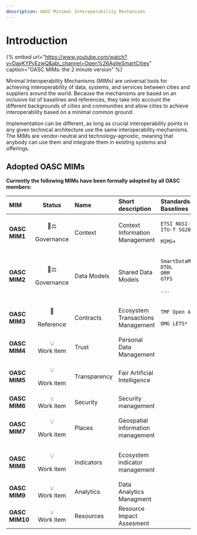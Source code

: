 ```yaml
---
description: OASC Minimal Interoperability Mechanisms
---
```


# Introduction

{% embed url="https://www.youtube.com/watch?v=DayKYPyEzwQ&ab\_channel=Open%26AgileSmartCities" caption="OASC MIMs: the 2 minute version" %}

Minimal Interoperability Mechanisms \(MIMs\) are universal tools for achieving interoperability of data, systems, and services between cities and suppliers around the world. Because the mechanisms are based on an inclusive list of baselines and references, they take into account the different backgrounds of cities and communities and allow cities to achieve interoperability based on a minimal common ground.

Implementation can be different, as long as crucial interoperability points in any given technical architecture use the same interoperability mechanisms. The MIMs are vendor-neutral and technology-agnostic, meaning that anybody can use them and integrate them in existing systems and offerings.

## Adopted OASC MIMs

**Currently the following MIMs have been formally adopted by all OASC members:**

<table>
  <thead>
    <tr>
      <th style="text-align:left">MIM</th>
      <th style="text-align:center">Status</th>
      <th style="text-align:left">Name</th>
      <th style="text-align:left">Short description</th>
      <th style="text-align:left">Standards and Baselines</th>
    </tr>
  </thead>
  <tbody>
    <tr>
      <td style="text-align:left"><b>OASC MIM1</b>
      </td>
      <td style="text-align:center">
        <p>&#x1F469;&#x2696;</p>
        <p>Governance</p>
      </td>
      <td style="text-align:left">Context</td>
      <td style="text-align:left">Context Information Management</td>
      <td style="text-align:left">
        <p><code>ETSI NGSI-LD <br />ITU-T SG20 DPM</code>
        </p>
        <p><code>MIMS+</code>
        </p>
      </td>
    </tr>
    <tr>
      <td style="text-align:left"><b>OASC MIM2</b>
      </td>
      <td style="text-align:center">
        <p>&#x1F469;&#x2696;</p>
        <p>Governance</p>
      </td>
      <td style="text-align:left">Data Models</td>
      <td style="text-align:left">Shared Data Models</td>
      <td style="text-align:left">
        <p><code>SmartDataModels<br />DTDL<br />ORM<br />GTFS</code>
        </p>
        <p><code>...</code>
        </p>
      </td>
    </tr>
    <tr>
      <td style="text-align:left"><b>OASC MIM3</b>
      </td>
      <td style="text-align:center">
        <p>&#x1F9E9;</p>
        <p>Reference</p>
      </td>
      <td style="text-align:left">Contracts</td>
      <td style="text-align:left">Ecosystem Transactions Management</td>
      <td style="text-align:left">
        <p><code>TMF Open APIs</code>
        </p>
        <p><code>OMG LETS*</code>
        </p>
      </td>
    </tr>
    <tr>
      <td style="text-align:left"><b>OASC MIM4</b>
      </td>
      <td style="text-align:center">&#x1F4A1;
        <br />Work item</td>
      <td style="text-align:left">Trust</td>
      <td style="text-align:left">Personal Data Management</td>
      <td style="text-align:left"></td>
    </tr>
    <tr>
      <td style="text-align:left"><b>OASC MIM5</b>
      </td>
      <td style="text-align:center">
        <p>&#x1F4A1;</p>
        <p>Work item</p>
      </td>
      <td style="text-align:left">Transparency</td>
      <td style="text-align:left">Fair Artificial Intelligence</td>
      <td style="text-align:left"></td>
    </tr>
    <tr>
      <td style="text-align:left"><b>OASC MIM6</b>
      </td>
      <td style="text-align:center">&#x1F4A1;
        <br />Work item</td>
      <td style="text-align:left">Security</td>
      <td style="text-align:left">Security management</td>
      <td style="text-align:left"></td>
    </tr>
    <tr>
      <td style="text-align:left"><b>OASC MIM7</b>
      </td>
      <td style="text-align:center">
        <p>&#x1F4A1;</p>
        <p>Work item</p>
      </td>
      <td style="text-align:left">Places</td>
      <td style="text-align:left">Geospatial information management</td>
      <td style="text-align:left"></td>
    </tr>
    <tr>
      <td style="text-align:left"><b>OASC MIM8</b>
      </td>
      <td style="text-align:center">
        <p>&#x1F4A1;</p>
        <p>Work item</p>
      </td>
      <td style="text-align:left">Indicators</td>
      <td style="text-align:left">Ecosystem indicator management</td>
      <td style="text-align:left"></td>
    </tr>
    <tr>
      <td style="text-align:left"><b>OASC MIM9</b>
      </td>
      <td style="text-align:center">&#x1F4A1;
        <br />Work item</td>
      <td style="text-align:left">Analytics</td>
      <td style="text-align:left">Data Analytics Managment</td>
      <td style="text-align:left"></td>
    </tr>
    <tr>
      <td style="text-align:left"><b>OASC MIM10</b>
      </td>
      <td style="text-align:center">&#x1F4A1;
        <br />Work item</td>
      <td style="text-align:left">Resources</td>
      <td style="text-align:left">Resource Impact Assesment</td>
      <td style="text-align:left"></td>
    </tr>
  </tbody>
</table>

